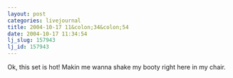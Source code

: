 ```yaml
---
layout: post
categories: livejournal
title: 2004-10-17 11&colon;34&colon;54
date: 2004-10-17 11:34:54
lj_slug: 157943
lj_id: 157943
---
```

Ok, this set is hot! Makin me wanna shake my booty right here in my chair.
